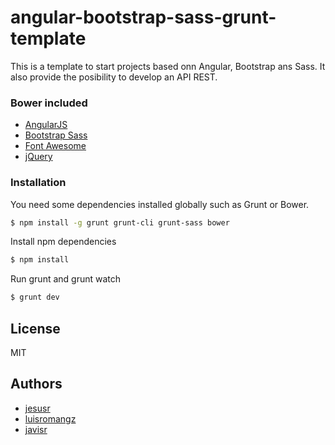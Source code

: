 # angular-bootstrap-sass-grunt-template

This is a template to start projects based onn Angular, Bootstrap ans Sass. It also provide the posibility to develop an API REST.

### Bower included

* [AngularJS](https://angularjs.org/)
* [Bootstrap Sass](https://github.com/twbs/bootstrap-sass)
* [Font Awesome](https://fortawesome.github.io/Font-Awesome/)
* [jQuery](https://jquery.com/)

### Installation

You need some dependencies installed globally such as Grunt or Bower.

```sh
$ npm install -g grunt grunt-cli grunt-sass bower
```

Install npm dependencies

```sh
$ npm install 
```

Run grunt and grunt watch

```sh
$ grunt dev 
```

License
----

MIT

Authors
----

* [jesusr](https://github.com/jesusr/)
* [luisromangz](https://github.com/luisromangz)
* [javisr](https://github.com/javisr)